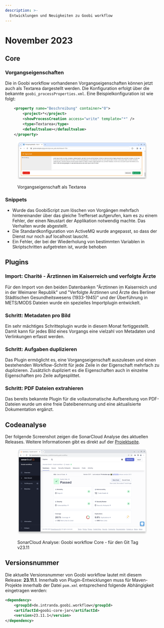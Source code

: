 ```yaml
---
description: >-
  Entwicklungen und Neuigkeiten zu Goobi workflow
---
```


# November 2023

## Core

### Vorgangseigenschaften

Die in Goobi workflow vorhandenen Vorgangseigenschaften können jetzt auch als Textarea dargestellt werden. Die Konfiguration erfolgt über die bekannte `goobi_processProperties.xml`. Eine Beispielkonfiguration ist wie folgt:

```xml
    <property name="Beschreibung" container="0">
        <project>*</project>
        <showProcessCreation access="write" template="*" />
        <type>Textarea</type>
        <defaultvalue></defaultvalue>
    </property>
```

<figure><img src="23.11_DE_process-properties.png" alt=""><figcaption><p>Vorgangseigenschaft als Textarea</p></figcaption></figure>

### Snippets

* Wurde das GoobiScript zum löschen von Vorgängen mehrfach hintereinander über das gleiche Trefferset aufgerufen, kam es zu einem Fehler, der einen Neustart der Applikation notwendig machte. Das Verhalten wurde abgestellt.
* Die Standardkonfiguration von ActiveMQ wurde angepasst, so dass der Dienst nur noch auf localhost lauscht.
* Ein Fehler, der bei der Wiederholung von bestimmten Variablen in Skriptschritten aufgetreten ist, wurde behoben

## Plugins

### Import: Charité - Ärztinnen im Kaiserreich und verfolgte Ärzte

Für den Import von den beiden Datenbanken "Ärztinnen im Kaiserreich und in der Weimarer Republik" und "Verfolgte Ärztinnen und Ärzte des Berliner Städtischen Gesundheitswesens (1933-1945)" und der Überführung in METS/MODS Dateien wurde ein spezielles Importplugin entwickelt.

### Schritt: Metadaten pro Bild

Ein sehr mächtiges Schritteplugin wurde in diesem Monat fertiggestellt. Damit kann für jedes Bild eines Vorgangs eine vielzahl von Metadaten und Verlinkungen erfasst werden.

### Schritt: Aufgaben duplizieren

Das Plugin ermöglicht es, eine Vorgangseigenschaft auszulesen und einen bestehenden Workflow-Schritt für jede Zeile in der Eigenschaft mehrfach zu duplizieren. Zusätzlich dupliziert es die Eigenschaften auch in einzelne Eigenschaften pro Zeile aufgesplittet.

### Schritt: PDF Dateien extrahieren

Das bereits bekannte Plugin für die vollautomatische Aufbereitung von PDF-Dateien wurde um eine freie Dateibenennung und eine aktualisierte Dokumentation ergänzt.

## Codeanalyse

Der folgende Screenshot zeigen die SonarCloud Analyse des aktuellen Releases. Weitere Informationen gibt es direkt auf der [Projektseite](https://sonarcloud.io/organizations/intranda/projects).

<figure><img src="23.11_sonar workflow.png" alt=""><figcaption><p>SonarCloud Analyse: Goobi workflow Core - für den Git Tag v23.11</p></figcaption></figure>

## Versionsnummer

Die aktuelle Versionsnummer von Goobi workflow lautet mit diesem Release: **23.11.1**. Innerhalb von Plugin-Entwicklungen muss für Maven-Projekte innerhalb der Datei `pom.xml` entsprechend folgende Abhängigkeit eingetragen werden:

```xml
<dependency>
    <groupId>de.intranda.goobi.workflow</groupId>
    <artifactId>goobi-core-jar</artifactId>
    <version>23.11.1</version>
</dependency>
```